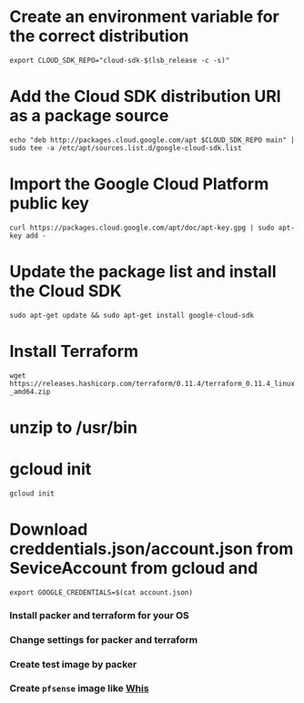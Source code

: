 # Create an environment variable for the correct distribution
```export CLOUD_SDK_REPO="cloud-sdk-$(lsb_release -c -s)"```

# Add the Cloud SDK distribution URI as a package source
```echo "deb http://packages.cloud.google.com/apt $CLOUD_SDK_REPO main" | sudo tee -a /etc/apt/sources.list.d/google-cloud-sdk.list```

# Import the Google Cloud Platform public key
```curl https://packages.cloud.google.com/apt/doc/apt-key.gpg | sudo apt-key add -```

# Update the package list and install the Cloud SDK
```sudo apt-get update && sudo apt-get install google-cloud-sdk```

# Install Terraform
```wget https://releases.hashicorp.com/terraform/0.11.4/terraform_0.11.4_linux_amd64.zip```

# unzip to /usr/bin

# gcloud init
```
gcloud init
```

# Download creddentials.json/account.json from SeviceAccount from gcloud and
```
export GOOGLE_CREDENTIALS=$(cat account.json)
```

### Install packer and terraform for your OS
### Change settings for packer and terraform
### Create test image by packer
### Create `pfsense` image like [Whis](https://blog.kylemanna.com/cloud/pfsense-on-google-cloud/)
